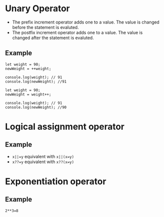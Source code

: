 # Unary Operator

* The prefix increment operator adds one to a value. The value is changed before the statement is evaluted.
* The postfix increment operator adds one to a value. The value is changed after the statement is evaluted.

## Example
```
let weight = 90;
newWeight = ++weight;

console.log(weight); // 91
console.log(newWeight); //91
```
```
let weight = 90;
newWeight = weight++;

console.log(weight); // 91
console.log(newWeight); //90
```
# Logical assignment operator
## Example
* `x||=y` equivalent with `x||(x=y)`
* `x??=y` equivalent with `x??(x=y)`
# Exponentiation operator
## Example
`2**3=8`